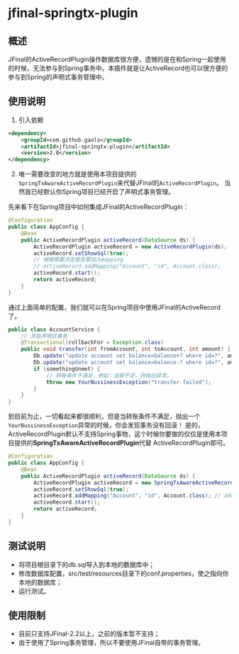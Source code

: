 # jfinal-springtx-plugin

## 概述

JFinal的ActiveRecordPlugin操作数据库很方便，遗憾的是在和Spring一起使用的时候，无法参与到Spring事务中。本插件就是让ActiveRecord也可以很方便的参与到Spring的声明式事务管理中。

## 使用说明

1. 引入依赖

```xml
<dependency>
    <groupId>com.github.gaols</groupId>
    <artifactId>jfinal-springtx-plugin</artifactId>
    <version>2.0</version>
</dependency>
```

2. 唯一需要改变的地方就是使用本项目提供的`SpringTxAwareActiveRecordPlugin`来代替JFinal的`ActiveRecordPlugin`。
当然我已经默认你Spring项目已经开启了声明式事务管理。

先来看下在Spring项目中如何集成JFinal的ActiveRecordPlugin：

```java
@Configuration
public class AppConfig {
    @Bean
    public ActiveRecordPlugin activeRecord(DataSource ds) {
        ActiveRecordPlugin activeRecord = new ActiveRecordPlugin(ds);
        activeRecord.setShowSql(true);
        // 根据需要决定是否要加入mapping
        // activeRecord.addMapping("Account", "id", Account.class);
        activeRecord.start();
        return activeRecord;
    }
}
```

通过上面简单的配置，我们就可以在Spring项目中使用JFinal的ActiveRecord了。

```java
public class AccountService {
    // 开启声明式事务
    @Transactional(rollbackFor = Exception.class)
    public void transfer(int fromAccount, int toAccount, int amount) {
        Db.update("update account set balance=balance+? where id=?", amount, toAccount);
        Db.update("update account set balance=balance-? where id=?", amount, fromAccount);
        if (somethingUnmet) {
            // 转账条件不满足，例如：金额不足，则抛出异常。
            throw new YourBussinessException("transfer failed");
        }
    }
}
```

到目前为止，一切看起来都很顺利，但是当转账条件不满足，抛出一个`YourBussinessException`异常的时候，你会发现事务没有回滚！
是的，ActiveRecordPlugin默认不支持Spring事物，这个时候你要做的仅仅是使用本项目提供的**SpringTxAwareActiveRecordPlugin**代替
ActiveRecordPlugin即可。

```java
@Configuration
public class AppConfig {
    @Bean
    public ActiveRecordPlugin activeRecord(DataSource ds) {
        ActiveRecordPlugin activeRecord = new SpringTxAwareActiveRecordPlugin(ds);
        activeRecord.setShowSql(true);
        activeRecord.addMapping("Account", "id", Account.class); // add any mappings here
        activeRecord.start();
        return activeRecord;
    }
}
```

## 测试说明

* 将项目根目录下的db.sql导入到本地的数据库中；
* 修改数据库配置，src/test/resources目录下的conf.properties，使之指向你本地的数据库；
* 运行测试。

## 使用限制

* 目前只支持JFinal-2.2以上，之前的版本暂不支持；
* 由于使用了Spring事务管理，所以不要使用JFinal自带的事务管理。
